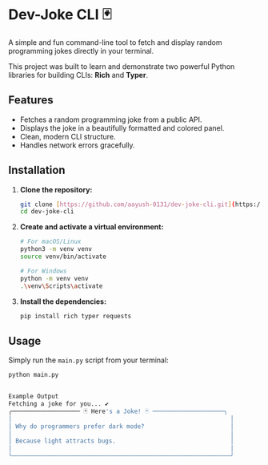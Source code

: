 # Dev-Joke CLI 🃏

A simple and fun command-line tool to fetch and display random programming jokes directly in your terminal.

This project was built to learn and demonstrate two powerful Python libraries for building CLIs: **Rich** and **Typer**.

## Features

-   Fetches a random programming joke from a public API.
-   Displays the joke in a beautifully formatted and colored panel.
-   Clean, modern CLI structure.
-   Handles network errors gracefully.

## Installation

1.  **Clone the repository:**
    ```bash
    git clone [https://github.com/aayush-0131/dev-joke-cli.git](https://github.com/aayush-0131/dev-joke-cli.git)
    cd dev-joke-cli
    ```

2.  **Create and activate a virtual environment:**
    ```bash
    # For macOS/Linux
    python3 -m venv venv
    source venv/bin/activate

    # For Windows
    python -m venv venv
    .\venv\Scripts\activate
    ```

3.  **Install the dependencies:**
    ```bash
    pip install rich typer requests
    ```

## Usage

Simply run the `main.py` script from your terminal:

```bash
python main.py


Example Output
Fetching a joke for you... ✔
╭─────────────────── 🃏 Here's a Joke! 🃏 ────────────────────╮
│                                                             │
│ Why do programmers prefer dark mode?                        │
│                                                             │
│ Because light attracts bugs.                                │
│                                                             │
╰─────────────────────────────────────────────────────────────╯
